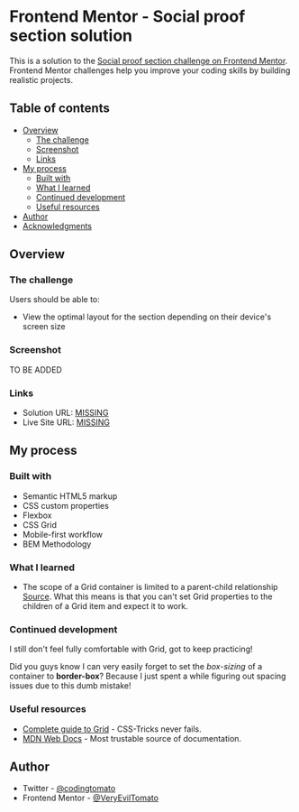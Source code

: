 # Frontend Mentor - Social proof section solution

This is a solution to the [Social proof section challenge on Frontend Mentor](https://www.frontendmentor.io/challenges/social-proof-section-6e0qTv_bA). Frontend Mentor challenges help you improve your coding skills by building realistic projects.

## Table of contents

- [Overview](#overview)
  - [The challenge](#the-challenge)
  - [Screenshot](#screenshot)
  - [Links](#links)
- [My process](#my-process)
  - [Built with](#built-with)
  - [What I learned](#what-i-learned)
  - [Continued development](#continued-development)
  - [Useful resources](#useful-resources)
- [Author](#author)
- [Acknowledgments](#acknowledgments)

## Overview

### The challenge

Users should be able to:

- View the optimal layout for the section depending on their device's screen size

### Screenshot

TO BE ADDED

### Links

- Solution URL: [MISSING]()
- Live Site URL: [MISSING]()

## My process

### Built with

- Semantic HTML5 markup
- CSS custom properties
- Flexbox
- CSS Grid
- Mobile-first workflow
- BEM Methodology

### What I learned

- The scope of a Grid container is limited to a parent-child relationship [Source](https://stackoverflow.com/questions/45536537/centering-in-css-grid). What this means is that you can't set Grid properties to the children of a Grid item and expect it to work.


### Continued development

I still don't feel fully comfortable with Grid, got to keep practicing!

Did you guys know I can very easily forget to set the *box-sizing* of a container to **border-box**? Because I just spent a while figuring out spacing issues due to this dumb mistake!

### Useful resources

- [Complete guide to Grid](https://css-tricks.com/snippets/css/complete-guide-grid/) - CSS-Tricks never fails.
- [MDN Web Docs](https://developer.mozilla.org/en-US/docs/Web/CSS) - Most trustable source of documentation.

## Author

- Twitter - [@codingtomato](https://twitter.com/codingtomato)
- Frontend Mentor - [@VeryEvilTomato](https://www.frontendmentor.io/profile/VeryEvilTomato)